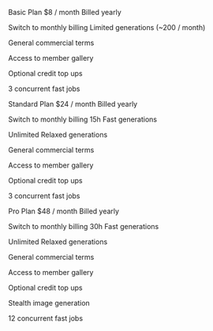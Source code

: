 Basic Plan
$8
/ month
Billed yearly

Switch to monthly billing
Limited generations (~200 / month)

General commercial terms

Access to member gallery

Optional credit top ups

3 concurrent fast jobs

Standard Plan
$24
/ month
Billed yearly

Switch to monthly billing
15h Fast generations

Unlimited Relaxed generations

General commercial terms

Access to member gallery

Optional credit top ups

3 concurrent fast jobs

Pro Plan
$48
/ month
Billed yearly

Switch to monthly billing
30h Fast generations

Unlimited Relaxed generations

General commercial terms

Access to member gallery

Optional credit top ups

Stealth image generation

12 concurrent fast jobs